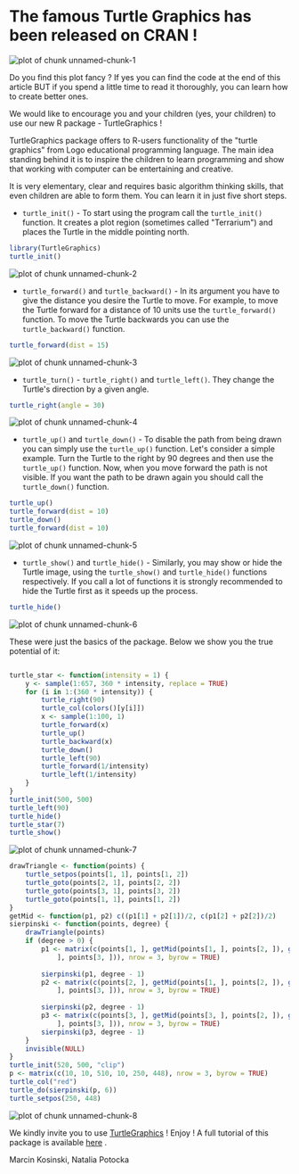 <h1> The famous Turtle Graphics has been released on CRAN ! </h1>

<img src="figure/unnamed-chunk-1.png" title="plot of chunk unnamed-chunk-1" alt="plot of chunk unnamed-chunk-1" style="display: block; margin: auto;" />

<p>Do you find this plot fancy ? If yes you can find the code at the end of this article BUT if you spend a little time to read it thoroughly, you can learn how to create better ones.</p>


<p>We would like to encourage you and your children (yes, your children) to use our new R package - TurtleGraphics ! </p>
   
   
<p>TurtleGraphics package offers to R-users functionality of the "turtle graphics" from Logo educational programming language. The main idea standing behind it is to inspire the children to learn programming and show that working with computer can be entertaining and creative.</p>

<p>It is very elementary, clear and requires basic algorithm thinking skills, that even children are able to form them. You can learn it in just five short steps.</p>

* `turtle_init()` - To start using the program call the `turtle_init()` function. It creates a plot region (sometimes called "Terrarium") and places the Turtle in the middle pointing north.

```r
library(TurtleGraphics)
turtle_init()
```

<img src="figure/unnamed-chunk-2.png" title="plot of chunk unnamed-chunk-2" alt="plot of chunk unnamed-chunk-2" style="display: block; margin: auto;" />

* `turtle_forward()` and `turtle_backward()` - In its argument you
have to give the distance you desire the Turtle to move. For example, to move the Turtle forward for a distance of 10 units use the `turtle_forward()` function. To move the Turtle backwards you can use the `turtle_backward()` function.

```r
turtle_forward(dist = 15)
```

<img src="figure/unnamed-chunk-3.png" title="plot of chunk unnamed-chunk-3" alt="plot of chunk unnamed-chunk-3" style="display: block; margin: auto;" />


* `turtle_turn()` - `turtle_right()` and `turtle_left()`. They change the Turtle's direction by a given angle. 


```r
turtle_right(angle = 30)
```

<img src="figure/unnamed-chunk-4.png" title="plot of chunk unnamed-chunk-4" alt="plot of chunk unnamed-chunk-4" style="display: block; margin: auto;" />


* `turtle_up()` and `turtle_down()` - To disable the path from being drawn you can simply use the `turtle_up()` function. Let's consider a simple example. Turn the Turtle to the right by 90 degrees and then use the `turtle_up()` function. Now, when you move forward the path is not visible. If you want the path to be drawn
again you should call the `turtle_down()` function.


```r
turtle_up()
turtle_forward(dist = 10)
turtle_down()
turtle_forward(dist = 10)
```

<img src="figure/unnamed-chunk-5.png" title="plot of chunk unnamed-chunk-5" alt="plot of chunk unnamed-chunk-5" style="display: block; margin: auto;" />


* `turtle_show()` and `turtle_hide()` - Similarly, you may show or hide the Turtle image, using the `turtle_show()` and `turtle_hide()` functions respectively. If you call a lot of functions it is strongly recommended to hide the Turtle first as it speeds up the process.


```r
turtle_hide()
```

<img src="figure/unnamed-chunk-6.png" title="plot of chunk unnamed-chunk-6" alt="plot of chunk unnamed-chunk-6" style="display: block; margin: auto;" />

<p>These were just the basics of the package. Below we show you the true potential of it: </p>

```r

turtle_star <- function(intensity = 1) {
    y <- sample(1:657, 360 * intensity, replace = TRUE)
    for (i in 1:(360 * intensity)) {
        turtle_right(90)
        turtle_col(colors()[y[i]])
        x <- sample(1:100, 1)
        turtle_forward(x)
        turtle_up()
        turtle_backward(x)
        turtle_down()
        turtle_left(90)
        turtle_forward(1/intensity)
        turtle_left(1/intensity)
    }
}
turtle_init(500, 500)
turtle_left(90)
turtle_hide()
turtle_star(7)
turtle_show()
```

<img src="figure/unnamed-chunk-7.png" title="plot of chunk unnamed-chunk-7" alt="plot of chunk unnamed-chunk-7" style="display: block; margin: auto;" />


```r
drawTriangle <- function(points) {
    turtle_setpos(points[1, 1], points[1, 2])
    turtle_goto(points[2, 1], points[2, 2])
    turtle_goto(points[3, 1], points[3, 2])
    turtle_goto(points[1, 1], points[1, 2])
}
getMid <- function(p1, p2) c((p1[1] + p2[1])/2, c(p1[2] + p2[2])/2)
sierpinski <- function(points, degree) {
    drawTriangle(points)
    if (degree > 0) {
        p1 <- matrix(c(points[1, ], getMid(points[1, ], points[2, ]), getMid(points[1, 
            ], points[3, ])), nrow = 3, byrow = TRUE)
        
        sierpinski(p1, degree - 1)
        p2 <- matrix(c(points[2, ], getMid(points[1, ], points[2, ]), getMid(points[2, 
            ], points[3, ])), nrow = 3, byrow = TRUE)
        
        sierpinski(p2, degree - 1)
        p3 <- matrix(c(points[3, ], getMid(points[3, ], points[2, ]), getMid(points[1, 
            ], points[3, ])), nrow = 3, byrow = TRUE)
        sierpinski(p3, degree - 1)
    }
    invisible(NULL)
}
turtle_init(520, 500, "clip")
p <- matrix(c(10, 10, 510, 10, 250, 448), nrow = 3, byrow = TRUE)
turtle_col("red")
turtle_do(sierpinski(p, 6))
turtle_setpos(250, 448)
```

<img src="figure/unnamed-chunk-8.png" title="plot of chunk unnamed-chunk-8" alt="plot of chunk unnamed-chunk-8" style="display: block; margin: auto;" />


We kindly invite you to use [TurtleGraphics](www.rexamine.com/TurtleGraphics) ! Enjoy !
A full tutorial of this package is available [here](http://cran.r-project.org/web/packages/TurtleGraphics/vignettes/TurtleGraphics.pdf) .
<p> Marcin Kosinski, Natalia Potocka </p>




